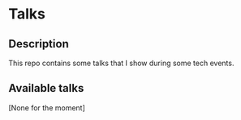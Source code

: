 # Talks

## Description

This repo contains some talks that I show during some tech events.

## Available talks

[None for the moment]
